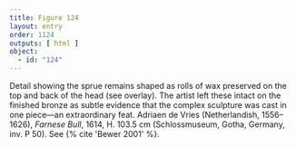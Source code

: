 ```yaml
---
title: Figure 124
layout: entry
order: 1124
outputs: [ html ]
object:
  - id: "124"
---
```


Detail showing the sprue remains shaped as rolls of wax preserved on the top and back of the head (see overlay). The artist left these intact on the finished bronze as subtle evidence that the complex sculpture was cast in one piece—an extraordinary feat. Adriaen de Vries (Netherlandish, 1556–1626), *Farnese Bull*, 1614, H. 103.5 cm (Schlossmuseum, Gotha, Germany, inv. P 50). See {% cite 'Bewer 2001' %}.
